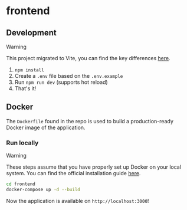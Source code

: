 # frontend

## Development

> [!WARNING]  
> This project migrated to Vite, you can find the key differences [here](./docs/vite.md).

1. `npm install`
2. Create a `.env` file based on the `.env.example`
3. Run `npm run dev` (supports hot reload)
4. That's it!

## Docker

The `Dockerfile` found in the repo is used to build a production-ready Docker image of the application.

### Run locally

> [!WARNING]  
> These steps assume that you have properly set up Docker on your local system. You can find the official installation guide [here](https://docs.docker.com/get-docker/).

```bash
cd frontend
docker-compose up -d --build
```

Now the application is available on `http://localhost:3000`!
